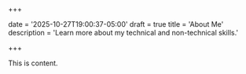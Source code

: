 +++

date = '2025-10-27T19:00:37-05:00'
draft = true
title = 'About Me'
description = 'Learn more about my technical and non-technical skills.'

+++

This is content. 